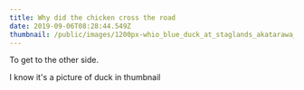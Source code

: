 ```yaml
---
title: Why did the chicken cross the road
date: 2019-09-06T08:28:44.549Z
thumbnail: /public/images/1200px-whio_blue_duck_at_staglands_akatarawa_new_zealand.jpg
---
```

To get to the other side.

I know it's a picture of duck in thumbnail
